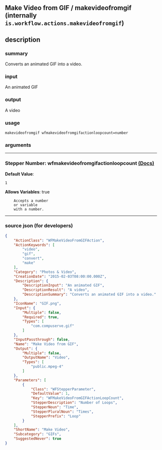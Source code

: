 
## Make Video from GIF / makevideofromgif (internally `is.workflow.actions.makevideofromgif`)


## description

### summary

Converts an animated GIF into a video.


### input

An animated GIF


### output

A video

### usage
```
makevideofromgif wfmakevideofromgifactionloopcount=number
```

### arguments

---

### Stepper Number: wfmakevideofromgifactionloopcount [(Docs)](https://pfgithub.github.io/shortcutslang/gettingstarted#stepper-number-fields)
**Default Value**:
```
1
```
**Allows Variables**: true



		Accepts a number 
		or variable
		with a number.

---

### source json (for developers)

```json
{
	"ActionClass": "WFMakeVideoFromGIFAction",
	"ActionKeywords": [
		"video",
		"gif",
		"convert",
		"make"
	],
	"Category": "Photos & Video",
	"CreationDate": "2015-02-03T08:00:00.000Z",
	"Description": {
		"DescriptionInput": "An animated GIF",
		"DescriptionResult": "A video",
		"DescriptionSummary": "Converts an animated GIF into a video."
	},
	"IconName": "GIF.png",
	"Input": {
		"Multiple": false,
		"Required": true,
		"Types": [
			"com.compuserve.gif"
		]
	},
	"InputPassthrough": false,
	"Name": "Make Video from GIF",
	"Output": {
		"Multiple": false,
		"OutputName": "Video",
		"Types": [
			"public.mpeg-4"
		]
	},
	"Parameters": [
		{
			"Class": "WFStepperParameter",
			"DefaultValue": 1,
			"Key": "WFMakeVideoFromGIFActionLoopCount",
			"StepperDescription": "Number of Loops",
			"StepperNoun": "Time",
			"StepperPluralNoun": "Times",
			"StepperPrefix": "Loop"
		}
	],
	"ShortName": "Make Video",
	"Subcategory": "GIFs",
	"SuggestedNever": true
}
```
